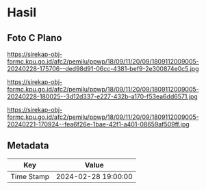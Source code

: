 # Hasil

## Foto C Plano

https://sirekap-obj-formc.kpu.go.id/afc2/pemilu/ppwp/18/09/11/20/09/1809112009005-20240228-175706--ded98d91-06cc-4381-bef9-2e300874e0c5.jpg

https://sirekap-obj-formc.kpu.go.id/afc2/pemilu/ppwp/18/09/11/20/09/1809112009005-20240228-180025--3d12d337-e227-432b-a170-f53ea6dd6571.jpg

https://sirekap-obj-formc.kpu.go.id/afc2/pemilu/ppwp/18/09/11/20/09/1809112009005-20240221-170924--fea6f26e-1bae-42f1-a401-08659af509ff.jpg


## Metadata

| Key        | Value               |
| ---------- | ------------------- |
| Time Stamp | 2024-02-28 19:00:00 |



